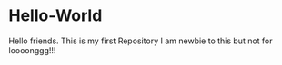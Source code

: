 # Hello-World
Hello friends. This is my first Repository
I am newbie to this but not for loooonggg!!!

